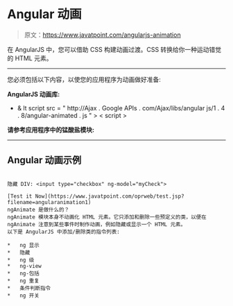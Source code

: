 # Angular 动画

> 原文：<https://www.javatpoint.com/angularjs-animation>

在 AngularJS 中，您可以借助 CSS 构建动画过渡。CSS 转换给你一种运动错觉的 HTML 元素。

* * *

您必须包括以下内容，以使您的应用程序为动画做好准备:

**AngularJS 动画库:**

*   & lt script src = " http://Ajax . Google APIs . com/Ajax/libs/angular js/1 . 4 . 8/angular-animated . js " > < script >

**请参考应用程序中的锰酸盐模块:**

* * *

## Angular 动画示例

```

隐藏 DIV: <input type="checkbox" ng-model="myCheck">

[Test it Now](https://www.javatpoint.com/oprweb/test.jsp?filename=angularanimation1)
ngAnimate 是做什么的？
ngAnimate 模块本身不动画化 HTML 元素。它只添加和删除一些预定义的类，以便在 ngAnimate 注意到某些事件时制作动画，例如隐藏或显示一个 HTML 元素。
以下是 AngularJS 中添加/删除类的指令列表:

*   ng 显示
*   隐藏
*   ng 级
*   ng-view
*   ng-包括
*   ng 重复
*   条件判断指令
*   ng 开关

```